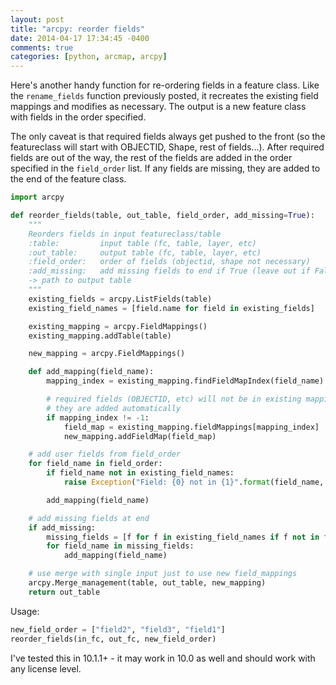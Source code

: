 ```yaml
---
layout: post
title: "arcpy: reorder fields"
date: 2014-04-17 17:34:45 -0400
comments: true
categories: [python, arcmap, arcpy]
---
```


Here's another handy function for re-ordering fields in a feature class.  Like the ```rename_fields``` function previously posted, it recreates the existing field mappings and modifies as necessary.  The output is a new feature class with fields in the order specified.  

The only caveat is that required fields always get pushed to the front (so the featureclass will start with OBJECTID, Shape, rest of fields...).  After required fields are out of the way, the rest of the fields are added in the order specified in the ```field_order``` list.  If any fields are missing, they are added to the end of the feature class.

```python
import arcpy

def reorder_fields(table, out_table, field_order, add_missing=True):
    """ 
    Reorders fields in input featureclass/table
    :table:         input table (fc, table, layer, etc)
    :out_table:     output table (fc, table, layer, etc)
    :field_order:   order of fields (objectid, shape not necessary)
    :add_missing:   add missing fields to end if True (leave out if False)
    -> path to output table
    """
    existing_fields = arcpy.ListFields(table)
    existing_field_names = [field.name for field in existing_fields]

    existing_mapping = arcpy.FieldMappings()
    existing_mapping.addTable(table)

    new_mapping = arcpy.FieldMappings()

    def add_mapping(field_name):
        mapping_index = existing_mapping.findFieldMapIndex(field_name)

        # required fields (OBJECTID, etc) will not be in existing mappings
        # they are added automatically
        if mapping_index != -1:
            field_map = existing_mapping.fieldMappings[mapping_index]
            new_mapping.addFieldMap(field_map)

    # add user fields from field_order
    for field_name in field_order:
        if field_name not in existing_field_names:
            raise Exception("Field: {0} not in {1}".format(field_name, table))

        add_mapping(field_name)

    # add missing fields at end
    if add_missing:
        missing_fields = [f for f in existing_field_names if f not in field_order]
        for field_name in missing_fields:
            add_mapping(field_name)

    # use merge with single input just to use new field_mappings
    arcpy.Merge_management(table, out_table, new_mapping)
    return out_table
```

Usage:
```python
new_field_order = ["field2", "field3", "field1"]
reorder_fields(in_fc, out_fc, new_field_order)
```

I've tested this in 10.1.1+ - it may work in 10.0 as well and should work with any license level.